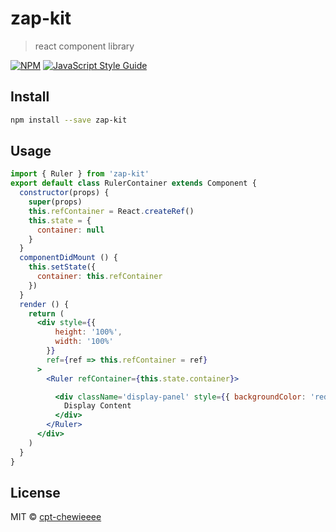 # zap-kit

> react component library

[![NPM](https://img.shields.io/npm/v/zap-kit.svg)](https://www.npmjs.com/package/zap-kit) [![JavaScript Style Guide](https://img.shields.io/badge/code_style-standard-brightgreen.svg)](https://standardjs.com)

## Install

```bash
npm install --save zap-kit
```

## Usage

```jsx
import { Ruler } from 'zap-kit'
export default class RulerContainer extends Component {
  constructor(props) {
    super(props)
    this.refContainer = React.createRef()
    this.state = {
      container: null
    }
  }
  componentDidMount () {
    this.setState({
      container: this.refContainer
    })
  }
  render () {
    return (
      <div style={{
          height: '100%',
          width: '100%'
        }}
        ref={ref => this.refContainer = ref}
      >
        <Ruler refContainer={this.state.container}>

          <div className='display-panel' style={{ backgroundColor: 'red', height: '100%' }}>
            Display Content
          </div>
        </Ruler>
      </div>
    )
  }
}
```

## License

MIT © [cpt-chewieeee](https://github.com/cpt-chewieeee)
